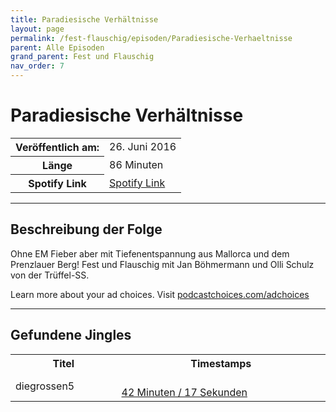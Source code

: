 ```yaml
---
title: Paradiesische Verhältnisse
layout: page
permalink: /fest-flauschig/episoden/Paradiesische-Verhaeltnisse
parent: Alle Episoden
grand_parent: Fest und Flauschig
nav_order: 7
---
```


# Paradiesische Verhältnisse
<table class="resp-table dcf-table dcf-table-responsive dcf-table-bordered dcf-table-striped dcf-w-100%">
                    <tbody>
                        <tr>
                            <th scope="row">Veröffentlich am:</th>
                            <td data-label="Veröffentlich am:">26. Juni 2016</td>
                        </tr>
                        <tr>
                            <th scope="row">Länge </th>
                            <td data-label="Länge ">86 Minuten</td>
                        </tr><tr>
                                <th scope="row">Spotify Link</th>
                                <td data-label="Spotify Link"><a href="https://open.spotify.com/episode/7pNWEfC1KKGzxfUz89bkUI">Spotify Link</a></td>
                            </tr></tbody>
                </table>

***

## Beschreibung der Folge

<div>
Ohne EM Fieber aber mit Tiefenentspannung aus Mallorca und dem Prenzlauer Berg! Fest und Flauschig mit Jan Böhmermann und Olli Schulz von der Trüffel-SS.<p> </p><p>Learn more about your ad choices. Visit <a href="https://podcastchoices.com/adchoices">podcastchoices.com/adchoices</a></p>  
</div>

***

## Gefundene Jingles

<table style="display: table;">
                                    <tr>
                                        <th class="tableColumnTitle">Titel</th>
                                        <th class="tableColumnTimestamps">Timestamps</th>
                                    </tr>
                                    <tr>
                                <td markdown="span"  class="tableColumnTitle">diegrossen5</td>
                                <td markdown="span" class="tableColumnTimestamps">
                                <br>
                                <a href="https://open.spotify.com/episode/7pNWEfC1KKGzxfUz89bkUI?t=2537">
                                42 Minuten / 17 Sekunden</a>
                                </td></tr></table>